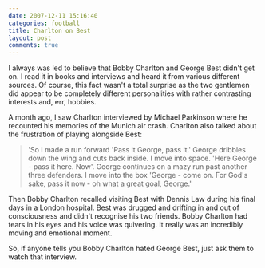 ```yaml
---
date: 2007-12-11 15:16:40
categories: football
title: Charlton on Best
layout: post
comments: true
---
```

I always was led to believe that Bobby Charlton and George Best didn't
get on. I read it in books and interviews and heard it from various
different sources. Of course, this fact wasn't a total surprise as the
two gentlemen did appear to be completely different personalities with
rather contrasting interests and, err, hobbies.

A month ago, I saw Charlton interviewed by Michael Parkinson where he
recounted his memories of the Munich air crash. Charlton also talked
about the frustration of playing alongside Best:

> 'So I made a run forward 'Pass it George, pass it.' George dribbles
> down the wing and cuts back inside. I move into space. 'Here George -
> pass it here. Now'. George continues on a mazy run past another three
> defenders. I move into the box 'George - come on. For God's sake, pass
> it now - oh what a great goal, George.'

Then Bobby Charlton recalled visiting Best with Dennis Law during his
final days in a London hospital. Best was drugged and drifting in and
out of consciousness and didn't recognise his two friends. Bobby
Charlton had tears in his eyes and his voice was quivering. It really
was an incredibly moving and emotional moment.

So, if anyone tells you Bobby Charlton hated George Best, just ask them
to watch that interview.
